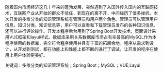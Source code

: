 
随着国内市场经济这几十年来的蓬勃发展，突然遇到了从国外传入国内的互联网技术，互联网产业从开始的群众不信任，到现在的离不开，中间经历了很多挫折。本次开发的多维分类的知识管理系统有管理员和用户两个角色。管理员可以管理用户信息，知识分类，知识信息等，用户可以查看和下载管理员发布的各种知识信息，还可以进行评论操作。开发本程序后台用到了Spring Boot开发技术，页面设计采用VUE框架和layui样式。数据库采用关系数据库市场占有率最高的MySQL作为本程序使用的数据库，完全符合程序使用并且有丰富的拓展余地。程序从需求到设计，从开发到测试，都在功能上和性能上都不断的进行了调试，让开发的程序在使用上用户体验更美好。

关键词：多维分类的知识管理系统；Spring Boot；MySQL；VUE;Layui
